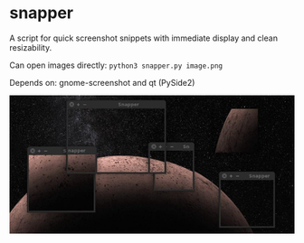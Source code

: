 # snapper
A script for quick screenshot snippets with immediate display and clean resizability.

Can open images directly: `python3 snapper.py image.png`

Depends on: gnome-screenshot and qt (PySide2)

![example image](/images/snap_example.png)
